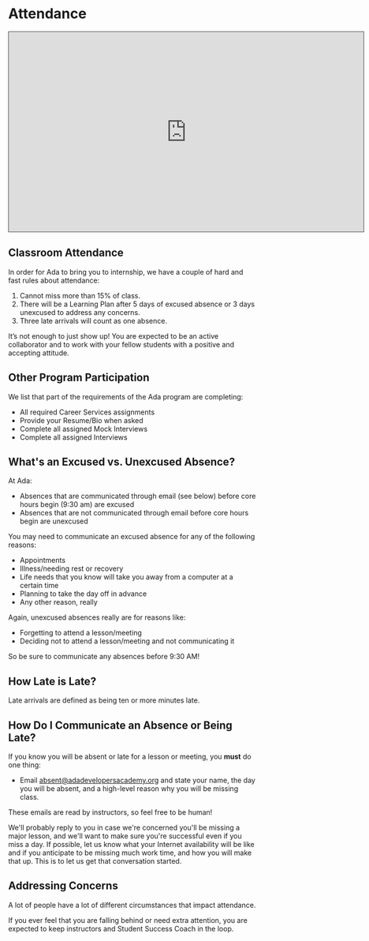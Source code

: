 # Attendance

<iframe src="https://adaacademy.hosted.panopto.com/Panopto/Pages/Embed.aspx?id=dd5c7345-3fbe-41b1-af8b-ac2b00eadc1d&autoplay=false&offerviewer=true&showtitle=true&showbrand=false&start=0&interactivity=all" height="405" width="720" style="border: 1px solid #464646;" allowfullscreen allow="autoplay"></iframe>

## Classroom Attendance

In order for Ada to bring you to internship, we have a couple of hard and fast rules about attendance:

1. Cannot miss more than 15% of class.
1. There will be a Learning Plan after 5 days of excused absence or 3 days unexcused to address any concerns.
1. Three late arrivals will count as one absence.

It’s not enough to just show up! You are expected to be an active collaborator and to work with your fellow students with a positive and accepting attitude.

## Other Program Participation

We list that part of the requirements of the Ada program are completing:

- All required Career Services assignments
- Provide your Resume/Bio when asked
- Complete all assigned Mock Interviews
- Complete all assigned Interviews

## What's an Excused vs. Unexcused Absence?

At Ada:

- Absences that are communicated through email (see below) before core hours begin (9:30 am) are excused
- Absences that are not communicated through email before core hours begin are unexcused

You may need to communicate an excused absence for any of the following reasons:

- Appointments
- Illness/needing rest or recovery
- Life needs that you know will take you away from a computer at a certain time
- Planning to take the day off in advance
- Any other reason, really

Again, unexcused absences really are for reasons like:

- Forgetting to attend a lesson/meeting
- Deciding not to attend a lesson/meeting and not communicating it

So be sure to communicate any absences before 9:30 AM!

## How Late is Late?

Late arrivals are defined as being ten or more minutes late.

## How Do I Communicate an Absence or Being Late?

If you know you will be absent or late for a lesson or meeting, you **must** do one thing:

- Email absent@adadevelopersacademy.org and state your name, the day you will be absent, and a high-level reason why you will be missing class.

These emails are read by instructors, so feel free to be human!

We'll probably reply to you in case we're concerned you'll be missing a major lesson, and we'll want to make sure you're successful even if you miss a day. If possible, let us know what your Internet availability will be like and if you anticipate to be missing much work time, and how you will make that up. This is to let us get that conversation started.

## Addressing Concerns

A lot of people have a lot of different circumstances that impact attendance.

If you ever feel that you are falling behind or need extra attention, you are expected to keep instructors and Student Success Coach in the loop.
